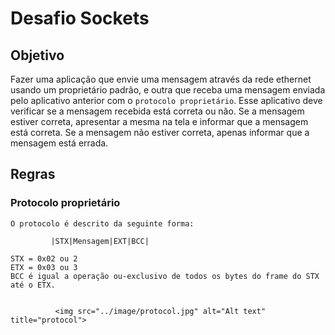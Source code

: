 # Desafio Sockets

## Objetivo
Fazer uma aplicação que envie uma mensagem através da rede ethernet usando um  proprietário padrão, e outra que receba uma mensagem enviada pelo aplicativo anterior com o `protocolo proprietário`. Esse aplicativo deve verificar se a mensagem recebida está correta  ou não. Se a mensagem estiver correta, apresentar a mesma na tela e informar que a  mensagem está correta. Se a mensagem não estiver correta, apenas informar que a  mensagem está errada.

## Regras
### Protocolo proprietário

    O protocolo é descrito da seguinte forma:

             |STX|Mensagem|EXT|BCC|

    STX = 0x02 ou 2
    ETX = 0x03 ou 3
    BCC é igual a operação ou-exclusivo de todos os bytes do frame do STX até o ETX.


              <img src="../image/protocol.jpg" alt="Alt text" title="protocol">